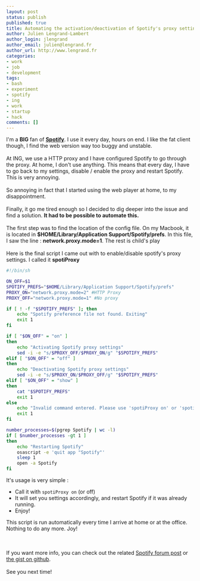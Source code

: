 ```yaml
---
layout: post
status: publish
published: true
title: Automating the activation/deactivation of Spotify's proxy settings
author: Julien Lengrand-Lambert
author_login: jlengrand
author_email: julien@lengrand.fr
author_url: http://www.lengrand.fr
categories:
- work
- job
- development
tags:
- bash
- experiment
- spotify
- ing
- work
- startup
- hack
comments: []
---
```


I'm a **BIG** fan of **[Spotify](https://www.spotify.com/)**. I use it every day, hours on end. 
I like the fat client though, I find the web version way too buggy and unstable.
<br/><br/>
At ING, we use a HTTP proxy and I have configured Spotify to go through the proxy. At home, I don't use anything. 
This means that every day, I have to go back to my settings, disable / enable the proxy and restart Spotify. This is very annoying.
<br/><br/>
So annoying in fact that I started using the web player at home, to my disappointment.
<br/><br/>
Finally, it go me tired enough so I decided to dig deeper into the issue and find a solution. **It had to be possible to automate this.** 
<br/><br/>
The first step was to find the location of the config file. On my Macbook, it is located in __$HOME/Library/Application Support/Spotify/prefs__.
In this file,  I saw the line : __network.proxy.mode=1__.
The rest is child's play
<br/><br/>
Here is the final script I came out with to enable/disable spotify's proxy settings. I called it **spotiProxy**

```bash
#!/bin/sh

ON_OFF=$1
SPOTIFY_PREFS="$HOME/Library/Application Support/Spotify/prefs"
PROXY_ON="network.proxy.mode=2" #HTTP Proxy
PROXY_OFF="network.proxy.mode=1" #No proxy

if [ ! -f "$SPOTIFY_PREFS" ]; then
    echo "Spotify preference file not found. Exiting"
    exit 1
fi

if [ "$ON_OFF" = "on" ]
then
    echo "Activating Spotify proxy settings"
    sed -i -e "s/$PROXY_OFF/$PROXY_ON/g" "$SPOTIFY_PREFS"
elif [ "$ON_OFF" = "off" ]
then
    echo "Deactivating Spotify proxy settings"
    sed -i -e "s/$PROXY_ON/$PROXY_OFF/g" "$SPOTIFY_PREFS"
elif [ "$ON_OFF" = "show" ]
then
    cat "$SPOTIFY_PREFS"
    exit 1
else
    echo "Invalid command entered. Please use 'spotiProxy on' or 'spotiProxy off'"
    exit 1
fi

number_processes=$(pgrep Spotify | wc -l)
if [ $number_processes -gt 1 ] 
then
    echo "Restarting Spotify"
    osascript -e 'quit app "Spotify"'
    sleep 1
    open -a Spotify
fi
```

It's usage is very simple :
* Call it with `spotiProxy on` (or off)
* It will set you settings accordingly, and restart Spotify if it was already running.
* Enjoy!

This script is run automatically every time I arrive at home or at the office. Nothing to do any more. Joy!

<br/><br/>
If you want more info, you can check out the related [Spotify forum post](https://community.spotify.com/t5/Desktop-Mac/Script-to-change-settings/m-p/4446246#M531825) or [the gist on github](https://gist.github.com/jlengrand/ec2fff0f741ae0a59a7f203d9ffee348).
<br/><br/>
See you next time!
